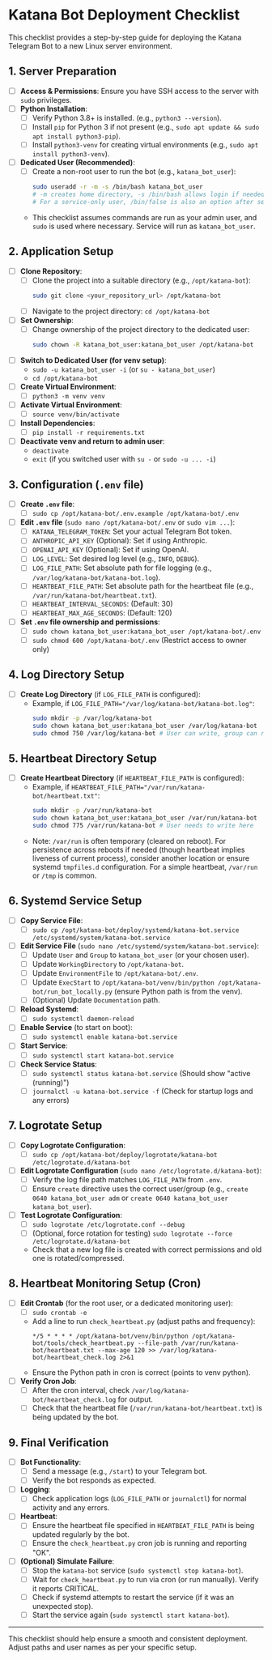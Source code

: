 # Katana Bot Deployment Checklist

This checklist provides a step-by-step guide for deploying the Katana Telegram Bot to a new Linux server environment.

## 1. Server Preparation

*   [ ] **Access & Permissions**: Ensure you have SSH access to the server with `sudo` privileges.
*   [ ] **Python Installation**:
    *   [ ] Verify Python 3.8+ is installed. (e.g., `python3 --version`).
    *   [ ] Install `pip` for Python 3 if not present (e.g., `sudo apt update && sudo apt install python3-pip`).
    *   [ ] Install `python3-venv` for creating virtual environments (e.g., `sudo apt install python3-venv`).
*   [ ] **Dedicated User (Recommended)**:
    *   [ ] Create a non-root user to run the bot (e.g., `katana_bot_user`):
        ```bash
        sudo useradd -r -m -s /bin/bash katana_bot_user
        # -m creates home directory, -s /bin/bash allows login if needed for setup
        # For a service-only user, /bin/false is also an option after setup.
        ```
    *   This checklist assumes commands are run as your admin user, and `sudo` is used where necessary. Service will run as `katana_bot_user`.

## 2. Application Setup

*   [ ] **Clone Repository**:
    *   [ ] Clone the project into a suitable directory (e.g., `/opt/katana-bot`):
        ```bash
        sudo git clone <your_repository_url> /opt/katana-bot
        ```
    *   [ ] Navigate to the project directory: `cd /opt/katana-bot`
*   [ ] **Set Ownership**:
    *   [ ] Change ownership of the project directory to the dedicated user:
        ```bash
        sudo chown -R katana_bot_user:katana_bot_user /opt/katana-bot
        ```
*   [ ] **Switch to Dedicated User (for venv setup)**:
    *   `sudo -u katana_bot_user -i` (or `su - katana_bot_user`)
    *   `cd /opt/katana-bot`
*   [ ] **Create Virtual Environment**:
    *   [ ] `python3 -m venv venv`
*   [ ] **Activate Virtual Environment**:
    *   [ ] `source venv/bin/activate`
*   [ ] **Install Dependencies**:
    *   [ ] `pip install -r requirements.txt`
*   [ ] **Deactivate venv and return to admin user**:
    *   `deactivate`
    *   `exit` (if you switched user with `su -` or `sudo -u ... -i`)

## 3. Configuration (`.env` file)

*   [ ] **Create `.env` file**:
    *   [ ] `sudo cp /opt/katana-bot/.env.example /opt/katana-bot/.env`
*   [ ] **Edit `.env` file** (`sudo nano /opt/katana-bot/.env` or `sudo vim ...`):
    *   [ ] `KATANA_TELEGRAM_TOKEN`: Set your actual Telegram Bot token.
    *   [ ] `ANTHROPIC_API_KEY` (Optional): Set if using Anthropic.
    *   [ ] `OPENAI_API_KEY` (Optional): Set if using OpenAI.
    *   [ ] `LOG_LEVEL`: Set desired log level (e.g., `INFO`, `DEBUG`).
    *   [ ] `LOG_FILE_PATH`: Set absolute path for file logging (e.g., `/var/log/katana-bot/katana-bot.log`).
    *   [ ] `HEARTBEAT_FILE_PATH`: Set absolute path for the heartbeat file (e.g., `/var/run/katana-bot/heartbeat.txt`).
    *   [ ] `HEARTBEAT_INTERVAL_SECONDS`: (Default: 30)
    *   [ ] `HEARTBEAT_MAX_AGE_SECONDS`: (Default: 120)
*   [ ] **Set `.env` file ownership and permissions**:
    *   [ ] `sudo chown katana_bot_user:katana_bot_user /opt/katana-bot/.env`
    *   [ ] `sudo chmod 600 /opt/katana-bot/.env` (Restrict access to owner only)

## 4. Log Directory Setup

*   [ ] **Create Log Directory** (if `LOG_FILE_PATH` is configured):
    *   Example, if `LOG_FILE_PATH="/var/log/katana-bot/katana-bot.log"`:
        ```bash
        sudo mkdir -p /var/log/katana-bot
        sudo chown katana_bot_user:katana_bot_user /var/log/katana-bot
        sudo chmod 750 /var/log/katana-bot # User can write, group can read (e.g. adm for logrotate)
        ```

## 5. Heartbeat Directory Setup

*   [ ] **Create Heartbeat Directory** (if `HEARTBEAT_FILE_PATH` is configured):
    *   Example, if `HEARTBEAT_FILE_PATH="/var/run/katana-bot/heartbeat.txt"`:
        ```bash
        sudo mkdir -p /var/run/katana-bot
        sudo chown katana_bot_user:katana_bot_user /var/run/katana-bot
        sudo chmod 775 /var/run/katana-bot # User needs to write here
        ```
    *   Note: `/var/run` is often temporary (cleared on reboot). For persistence across reboots if needed (though heartbeat implies liveness of current process), consider another location or ensure systemd `tmpfiles.d` configuration. For a simple heartbeat, `/var/run` or `/tmp` is common.

## 6. Systemd Service Setup

*   [ ] **Copy Service File**:
    *   [ ] `sudo cp /opt/katana-bot/deploy/systemd/katana-bot.service /etc/systemd/system/katana-bot.service`
*   [ ] **Edit Service File** (`sudo nano /etc/systemd/system/katana-bot.service`):
    *   [ ] Update `User` and `Group` to `katana_bot_user` (or your chosen user).
    *   [ ] Update `WorkingDirectory` to `/opt/katana-bot`.
    *   [ ] Update `EnvironmentFile` to `/opt/katana-bot/.env`.
    *   [ ] Update `ExecStart` to `/opt/katana-bot/venv/bin/python /opt/katana-bot/run_bot_locally.py` (ensure Python path is from the venv).
    *   [ ] (Optional) Update `Documentation` path.
*   [ ] **Reload Systemd**:
    *   [ ] `sudo systemctl daemon-reload`
*   [ ] **Enable Service** (to start on boot):
    *   [ ] `sudo systemctl enable katana-bot.service`
*   [ ] **Start Service**:
    *   [ ] `sudo systemctl start katana-bot.service`
*   [ ] **Check Service Status**:
    *   [ ] `sudo systemctl status katana-bot.service` (Should show "active (running)")
    *   [ ] `journalctl -u katana-bot.service -f` (Check for startup logs and any errors)

## 7. Logrotate Setup

*   [ ] **Copy Logrotate Configuration**:
    *   [ ] `sudo cp /opt/katana-bot/deploy/logrotate/katana-bot /etc/logrotate.d/katana-bot`
*   [ ] **Edit Logrotate Configuration** (`sudo nano /etc/logrotate.d/katana-bot`):
    *   [ ] Verify the log file path matches `LOG_FILE_PATH` from `.env`.
    *   [ ] Ensure `create` directive uses the correct user/group (e.g., `create 0640 katana_bot_user adm` or `create 0640 katana_bot_user katana_bot_user`).
*   [ ] **Test Logrotate Configuration**:
    *   [ ] `sudo logrotate /etc/logrotate.conf --debug`
    *   [ ] (Optional, force rotation for testing) `sudo logrotate --force /etc/logrotate.d/katana-bot`
    *   Check that a new log file is created with correct permissions and old one is rotated/compressed.

## 8. Heartbeat Monitoring Setup (Cron)

*   [ ] **Edit Crontab** (for the root user, or a dedicated monitoring user):
    *   [ ] `sudo crontab -e`
    *   Add a line to run `check_heartbeat.py` (adjust paths and frequency):
        ```cron
        */5 * * * * /opt/katana-bot/venv/bin/python /opt/katana-bot/tools/check_heartbeat.py --file-path /var/run/katana-bot/heartbeat.txt --max-age 120 >> /var/log/katana-bot/heartbeat_check.log 2>&1
        ```
    *   Ensure the Python path in cron is correct (points to venv python).
*   [ ] **Verify Cron Job**:
    *   [ ] After the cron interval, check `/var/log/katana-bot/heartbeat_check.log` for output.
    *   [ ] Check that the heartbeat file (`/var/run/katana-bot/heartbeat.txt`) is being updated by the bot.

## 9. Final Verification

*   [ ] **Bot Functionality**:
    *   [ ] Send a message (e.g., `/start`) to your Telegram bot.
    *   [ ] Verify the bot responds as expected.
*   [ ] **Logging**:
    *   [ ] Check application logs (`LOG_FILE_PATH` or `journalctl`) for normal activity and any errors.
*   [ ] **Heartbeat**:
    *   [ ] Ensure the heartbeat file specified in `HEARTBEAT_FILE_PATH` is being updated regularly by the bot.
    *   [ ] Ensure the `check_heartbeat.py` cron job is running and reporting "OK".
*   [ ] **(Optional) Simulate Failure**:
    *   [ ] Stop the `katana-bot` service (`sudo systemctl stop katana-bot`).
    *   [ ] Wait for `check_heartbeat.py` to run via cron (or run manually). Verify it reports CRITICAL.
    *   [ ] Check if systemd attempts to restart the service (if it was an unexpected stop).
    *   [ ] Start the service again (`sudo systemctl start katana-bot`).

---
This checklist should help ensure a smooth and consistent deployment. Adjust paths and user names as per your specific setup.
```
